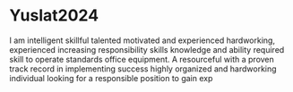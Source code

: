 # Yuslat2024
I am intelligent skillful talented motivated and experienced hardworking, experienced increasing responsibility skills knowledge and ability required skill to operate standards office equipment. A resourceful with a proven track record in implementing success highly organized and hardworking individual looking for a responsible position to gain exp
